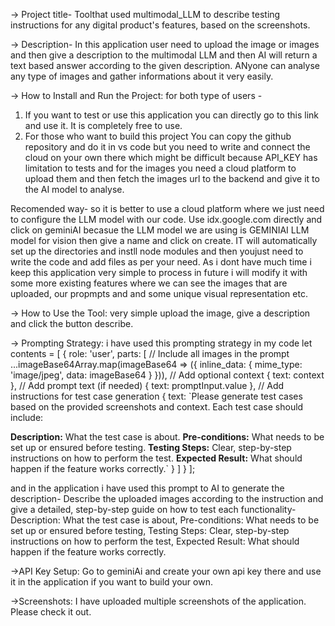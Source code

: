 -> Project title- Toolthat used multimodal_LLM to describe testing instructions for any digital product's features, based on the screenshots.

-> Description- In this application user need to upload the image or images and then give a description to the multimodal LLM 
and then AI will return a text based answer according to the given description. ANyone can analyse any type of images and gather informations about it very easily.

-> How to Install and Run the Project: for both type of users -
  1) If you want to test or use this application you can directly go to this link and use it. It is completely free to use.
  2) For those who want to build this project You can copy the github repository and do it in vs code but you need to write and connect the cloud on your own there which might be difficult
   because API_KEY has limitation to tests and for the images you need a cloud platform to upload them and then fetch the images url to the backend and give it to the AI model to analyse.
   
   Recomended way- so it is better to use a cloud platform where we just need to configure the LLM model with our code.
   Use idx.google.com directly and click on geminiAI becasue the LLM model we are using is GEMINIAI LLM model for vision then give a name and click on create.
   IT will automatically set up the directories and instll node modules and then youjust need to write the code and add files as per your need.
   As i dont have much time i keep this application very simple to process in future i will modify it with some more existing features where we can see the images that are uploaded,
   our propmpts and and some unique visual representation etc.
   
-> How to Use the Tool: very simple upload the image, give a description and click the button describe.

-> Prompting Strategy: i have used this prompting strategy in my code let contents = [
      {
        role: 'user',
        parts: [
          // Include all images in the prompt
          ...imageBase64Array.map(imageBase64 => ({ 
            inline_data: { mime_type: 'image/jpeg', data: imageBase64 } 
          })),
          // Add optional context
          { text: context }, 
          // Add prompt text (if needed)
          { text: promptInput.value },
          // Add instructions for test case generation
          {
            text: `Please generate test cases based on the provided screenshots and context. Each test case should include:

**Description:** What the test case is about.
**Pre-conditions:** What needs to be set up or ensured before testing.
**Testing Steps:** Clear, step-by-step instructions on how to perform the test.
**Expected Result:** What should happen if the feature works correctly.`
          }
        ]
      }
    ];

  and in the application i have used this prompt to AI to generate the description- 
  Describe the uploaded images according to the instruction and give a detailed, step-by-step guide on how to test each functionality- 
  Description: What the test case is about, Pre-conditions: What needs to be set up or ensured before testing, 
  Testing Steps: Clear, step-by-step instructions on how to perform the test, Expected Result: What should happen if the feature works correctly. 

  ->API Key Setup: Go to geminiAi and create your own api key there and use it in the application if you want to build your own.

  ->Screenshots: I have uploaded multiple screenshots of the application. Please check it out.
